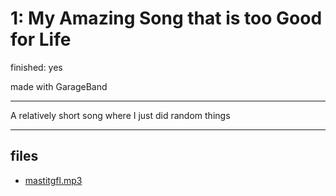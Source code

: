 # 1: My Amazing Song that is too Good for Life

finished: yes

made with GarageBand

---

A relatively short song where I just did random things


---
## files
- [mastitgfl.mp3](files/mastitgfl.mp3)
